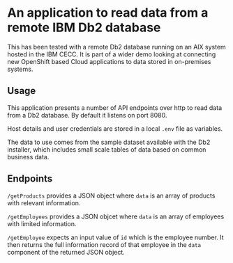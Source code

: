 # An application to read data from a remote IBM Db2 database
This has been tested with a remote Db2 database running on an AIX system hosted in the IBM CECC. It is part of a wider demo looking at connecting new OpenShift based Cloud applications to data stored in on-premises systems.

## Usage
This application presents a number of API endpoints over http to read data from a Db2 database. By default it listens on port 8080.

Host details and user credentials are stored in a local `.env` file as variables.

The data to use comes from the sample dataset available with the Db2 installer, which includes small scale tables of data based on common business data.

## Endpoints
`/getProducts` provides a JSON object where `data` is an array of products with relevant information.

`/getEmployees` provides a JSON objcet where `data` is an array of employees with limited information.

`/getEmployee` expects an input value of `id` which is the employee number. It then returns the full information record of that employee in the `data` component of the returned JSON object.